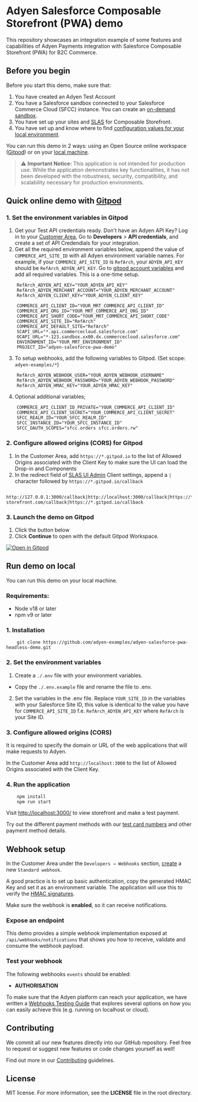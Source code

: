 # Adyen Salesforce Composable Storefront (PWA) demo

This repository showcases an integration example of some features and capabilities of Adyen Payments integration with Salesforce Composable Storefront (PWA) for B2C Commerce.

## Before you begin

Before you start this demo, make sure that:

1. You have created an Adyen Test Account
2. You have a Salesforce sandbox connected to your Salesforce Commerce Cloud (SFCC) instance. You can create an [on-demand sandbox](https://developer.salesforce.com/docs/commerce/pwa-kit-managed-runtime/guide/creating-an-on-demand-sandbox.html).
3. You have set up your sites and [SLAS](https://developer.salesforce.com/docs/commerce/commerce-api/guide/authorization-for-shopper-apis.html) for Composable Storefront.
4. You have set up and know where to find [configuration values for your local environment](https://developer.salesforce.com/docs/commerce/pwa-kit-managed-runtime/guide/setting-up-your-local-environment.html#configuration-values).

You can run this demo in 2 ways: using an Open Source online workspace ([Gitpod](https://github.com/adyen-examples/adyen-salesforce-pwa-headless-demo/tree/main?tab=readme-ov-file#quick-online-demo-with-gitpod)) or on your [local machine](https://github.com/adyen-examples/adyen-salesforce-pwa-headless-demo/tree/main?tab=readme-ov-file#run-demo-locally).

> :warning: **Important Notice:** This application is not intended for production use. While the application demonstrates key functionalities, it has not been developed with the robustness, security, compatibility, and scalability necessary for production environments.

## Quick online demo with [Gitpod](https://gitpod.io/)

### 1. Set the environment variables in Gitpod

1. Get your Test API credentials ready. Don't have an Adyen API Key? Log in to your [Customer Area](https://ca-test.adyen.com/), Go to **Developers** > **API credentials**, and create a set of API Credendials for your integration.
2. Get all the required environment variables below, append the value of `COMMERCE_API_SITE_ID` with all Adyen environment variable names. For example, if your `COMMERCE_API_SITE_ID` is `RefArch`, your `ADYEN_API_KEY` should be `RefArch_ADYEN_API_KEY`. Go to [gitpod account variables](https://gitpod.io/variables) and add all required variables. This is a one-time setup.

```shell
    RefArch_ADYEN_API_KEY="YOUR_ADYEN_API_KEY"
    RefArch_ADYEN_MERCHANT_ACCOUNT="YOUR_ADYEN_MERCHANT_ACCOUNT"
    RefArch_ADYEN_CLIENT_KEY="YOUR_ADYEN_CLIENT_KEY"

    COMMERCE_API_CLIENT_ID="YOUR_MRT_COMMERCE_API_CLIENT_ID"
    COMMERCE_API_ORG_ID="YOUR_MRT_COMMERCE_API_ORG_ID"
    COMMERCE_API_SHORT_CODE="YOUR_MRT_COMMERCE_API_SHORT_CODE"
    COMMERCE_API_SITE_ID="RefArch"
    COMMERCE_API_DEFAULT_SITE="RefArch"
    SCAPI_URL="*.api.commercecloud.salesforce.com"
    OCAPI_URL="*-123.sandbox.xx00.dx.commercecloud.salesforce.com"
    ENVIRONMENT_ID="YOUR_MRT_ENVIRONMENT_ID"
    PROJECT_ID="adyen-salesforce-pwa-demo"
```

3. To setup webhooks, add the following variables to Gitpod. (Set scope: `adyen-examples/*`)

```shell
    RefArch_ADYEN_WEBHOOK_USER="YOUR_ADYEN_WEBHOOK_USERNAME"
    RefArch_ADYEN_WEBHOOK_PASSWORD="YOUR_ADYEN_WEBHOOK_PASSWORD"
    RefArch_ADYEN_HMAC_KEY="YOUR_ADYEN_HMAC_KEY"
```

4.  Optional additional variables;

```shell
    COMMERCE_API_CLIENT_ID_PRIVATE="YOUR_COMMERCE_API_CLIENT_ID"
    COMMERCE_API_CLIENT_SECRET="YOUR_COMMERCE_API_CLIENT_SECRET"
    SFCC_REALM_ID="YOUR_SFCC_REALM_ID"
    SFCC_INSTANCE_ID="YOUR_SFCC_INSTANCE_ID"
    SFCC_OAUTH_SCOPES="sfcc.orders sfcc.orders.rw"
```

### 2. Configure allowed origins (CORS) for Gitpod

1. In the Customer Area, add `https://*.gitpod.io` to the list of Allowed Origins associated with the Client Key to make sure the UI can load the Drop-in and Components
2. In the redirect field of [SLAS UI Admin](https://developer.salesforce.com/docs/commerce/commerce-api/guide/authorization-for-shopper-apis.html#create-a-slas-client) Client settings, append a `|` character followed by `https://*.gitpod.io/callback`

```shell
    http://127.0.0.1:3000/callback|http://localhost:3000/callback|https://*.mobify-storefront.com/callback|https://*.gitpod.io/callback
```

### 3. Launch the demo on Gitpod

1. Click the button below
2. Click **Continue** to open with the default Gitpod Workspace.

[![Open in Gitpod](https://gitpod.io/button/open-in-gitpod.svg)](https://gitpod.io/#https://github.com/adyen-examples/adyen-salesforce-pwa-headless-demo/tree/main)

## Run demo on local

You can run this demo on your local machine.

### Requirements:

-   Node v18 or later
-   npm v9 or later

### 1. Installation

```
    git clone https://github.com/adyen-examples/adyen-salesforce-pwa-headless-demo.git
```

### 2. Set the environment variables

1. Create a `./.env` file with your environment variables.

-   Copy the `./.env.example` file and rename the file to .env.

2. Set the variables in the .env file. Replace `YOUR_SITE_ID` in the variables with your Salesforce Site ID, this value is identical to the value you have for `COMMERCE_API_SITE_ID` f.e. `RefArch_ADYEN_API_KEY` where `RefArch` is your Site ID.

### 3. Configure allowed origins (CORS)

It is required to specify the domain or URL of the web applications that will make requests to Adyen.

In the Customer Area add `http://localhost:3000` to the list of Allowed Origins associated with the Client Key.

### 4. Run the application

```
    npm install
    npm run start
```

Visit [http://localhost:3000/](http://localhost:3000/) to view storefront and make a test payment.

Try out the different payment methods with our [test card numbers](https://docs.adyen.com/development-resources/test-cards/test-card-numbers) and other payment method details.

## Webhook setup

In the Customer Area under the `Developers → Webhooks` section, [create](https://docs.adyen.com/development-resources/webhooks/#set-up-webhooks-in-your-customer-area) a new `Standard webhook`.

A good practice is to set up basic authentication, copy the generated HMAC Key and set it as an environment variable. The application will use this to verify the [HMAC signatures](https://docs.adyen.com/development-resources/webhooks/verify-hmac-signatures/).

Make sure the webhook is **enabled**, so it can receive notifications.

### Expose an endpoint

This demo provides a simple webhook implementation exposed at `/api/webhooks/notifications` that shows you how to receive, validate and consume the webhook payload.

### Test your webhook

The following webhooks `events` should be enabled:

-   **AUTHORISATION**

To make sure that the Adyen platform can reach your application, we have written a [Webhooks Testing Guide](https://github.com/adyen-examples/.github/blob/main/pages/webhooks-testing.md)
that explores several options on how you can easily achieve this (e.g. running on localhost or cloud).

## Contributing

We commit all our new features directly into our GitHub repository. Feel free to request or suggest new features or code changes yourself as well!

Find out more in our [Contributing](https://github.com/adyen-examples/.github/blob/main/CONTRIBUTING.md) guidelines.

## License

MIT license. For more information, see the **LICENSE** file in the root directory.
